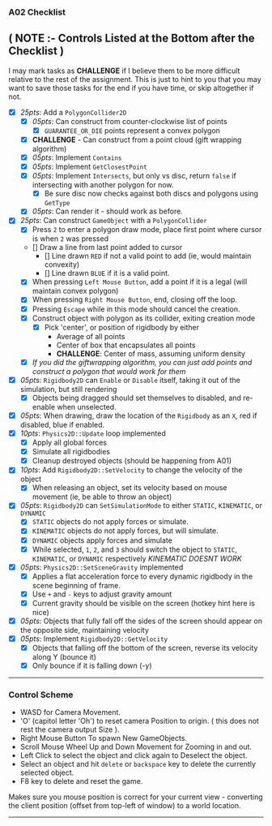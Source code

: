 

### A02 Checklist
**( NOTE :- Controls Listed at the Bottom after the Checklist )**
------

I may mark tasks as **CHALLENGE** if I believe them to be more difficult relative to the rest of the assignment.  This is just to hint to you that you may want to save those tasks for the end if you have time, or skip altogether if not.  

- [x] *25pts*: Add a `PolygonCollider2D`
    - [x] *05pts*: Can construct from counter-clockwise list of points
        - [x] `GUARANTEE_OR_DIE` points represent a convex polygon
    - [x] **CHALLENGE** - Can construct from a point cloud (gift wrapping algorithm)
    - [x] *05pts*: Implement `Contains`
    - [x] *05pts*: Implement `GetClosestPoint`
    - [x] *05pts*: Implement `Intersects`, but only vs disc, return `false` if intersecting with another polygon for now.
        - [x] Be sure disc now checks against both discs and polygons using `GetType`
    - [x] *05pts*: Can render it - should work as before.
- [x] *25pts*: Can construct `GameObject` with a `PolygonCollider`
    - [x] Press `2` to enter a polygon draw mode, place first point where cursor is when `2` was pressed
    - [] Draw a line from last point added to cursor
        - [] Line drawn `RED` if not a valid point to add (ie, would maintain convexity)
        - [] Line drawn `BLUE` if it is a valid point.
    - [x] When pressing `Left Mouse Button`, add a point if it is a legal (will maintain convex polygon)
    - [x] When pressing `Right Mouse Button`, end, closing off the loop.
    - [x] Pressing `Escape` while in this mode should cancel the creation.
    - [x] Construct object with polygon as its collider, exiting creation mode
        - [x] Pick 'center', or position of rigidbody by either
            - Average of all points
            - Center of box that encapsulates all points
            - **CHALLENGE**: Center of mass, assuming uniform density
    - [x] *If you did the giftwrapping algorithm, you can just add points and construct a polygon that would work for them*
- [x] *05pts*: `Rigidbody2D` can `Enable` or `Disable` itself, taking it out of the simulation, but still rendering
    - [x] Objects being dragged should set themselves to disabled, and re-enable when unselected.
- [x] *05pts*: When drawing, draw the location of the `Rigidbody` as an `X`, red if disabled, blue if enabled.
- [x] *10pts*: `Physics2D::Update` loop implemented
    - [x] Apply all global forces
    - [x] Simulate all rigidbodies
    - [x] Cleanup destroyed objects (should be happening from A01)
- [x] *10pts*: Add `Rigidbody2D::SetVelocity` to change the velocity of the object
    - [x] When releasing an object, set its velocity based on mouse movement (ie, be able to throw an object)
- [x] *05pts*: `Rigidbody2D` can `SetSimulationMode` to either `STATIC`, `KINEMATIC`, or `DYNAMIC`
    - [x] `STATIC` objects do not apply forces or simulate.
    - [x] `KINEMATIC` objects do not apply forces, but will simulate.  
    - [x] `DYNAMIC` objects apply forces and simulate
    - [x] While selected, `1`, `2`, and `3` should switch the object to `STATIC`, `KINEMATIC`, or `DYNAMIC` respectively *KINEMATIC DOESNT WORK*
- [x] *05pts*: `Physics2D::SetSceneGravity` implemented
    - [x] Applies a flat acceleration force to every dynamic rigidbody in the scene beginning of frame.
    - [x] Use `+` and `-` keys to adjust gravity amount
    - [x] Current gravity should be visible on the screen (hotkey hint here is nice)
- [x] *05pts*: Objects that fully fall off the sides of the screen should appear on the opposite side, maintaining velocity
- [x] *05pts*: Implement `Rigidbody2D::GetVelocity`
    - [x] Objects that falling off the bottom of the screen, reverse its velocity along Y (bounce it)
    - [x] Only bounce if it is falling down (-y)

------

### Control Scheme

- WASD for Camera Movement.
- 'O' (capitol letter 'Oh') to reset camera Position to origin. ( this does not rest the camera output Size ).
- Right Mouse Button To spawn New GameObjects.
- Scroll Mouse Wheel Up and Down Movement for Zooming in and out.
- Left Click to select the object and click again to Deselect the object.
- Select an object and hit `delete` or `backspace` key to delete the currently selected object.
- F8 key to delete and reset the game.


Makes sure you mouse position is correct for your current view - converting the client position (offset from top-left of window) to a world location.

------
